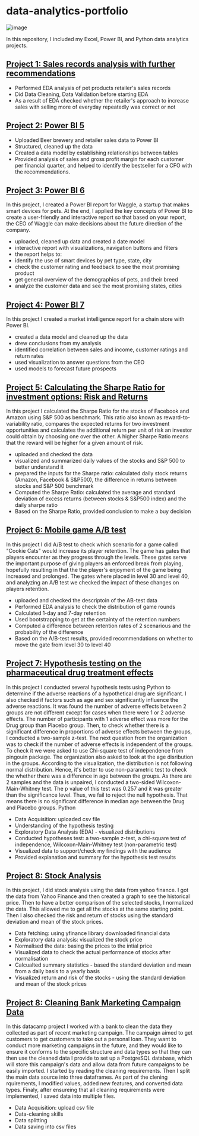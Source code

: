 # data-analytics-portfolio
![image](https://github.com/Dzhoniq/data-analytics-portfolio/assets/64640862/e11f3a52-2c11-4e48-b094-e6d1731d5c4c)


In this repository, I included my Excel, Power BI, and Python data analytics projects. 
## [Project 1: Sales records analysis with further recommendations](https://github.com/Dzhoniq/data-analytics-portfolio/tree/main/Sales_Record_Analysis)
- Performed EDA analysis of pet products retailer's sales records
- Did Data Cleaning, Data Validation before starting EDA
- As a result of EDA checked whether the retailer's approach to increase sales with selling more of everyday repeatedly was correct or not

## [Project 2: Power BI 5 ](https://github.com/Dzhoniq/data-analytics-portfolio/tree/main/PowerBI_project_5)
- Uploaded Beer brewery and retailer sales data to Power BI
- Structured, cleaned up the data
- Created a data model by establishing relationships between tables
- Provided analysis of sales and gross profit margin for each customer per financial quarter, and helped to identify the bestseller for a CFO with the recommendations. 

## [Project 3: Power BI 6](https://github.com/Dzhoniq/data-analytics-portfolio/tree/main/PowerBI_6)
In this project, I created a Power BI report for Waggle, a startup that makes smart devices for pets. At the end, I applied the key concepts of Power BI to create a user-friendly and interactive report so that based on your report, the CEO of Waggle can make decisions about the future direction of the company. 
- uploaded, cleaned up data and created a date model
- interactive report with visualizations, navigation buttons and filters
- the report helps to:
-  identify the use of smart devices by pet type, state, city
-   check the customer rating and feedback to see the most promising product
-   get general overview of the demographics of pets, and their breed
-   analyze the customer data and see the most promising states, cities


## [Project 4: Power BI 7](https://github.com/Dzhoniq/data-analytics-portfolio/tree/main/PowerBI_Project%207)
In this project I created a market intelligence report for a chain store with Power BI. 
- created a data model and cleaned up the data
- drew conclusions from my analysis
- identified correlation between sales and income, customer ratings and return rates
- used visualization to answer questions from the CEO 
- used models to forecast future prospects

## [Project 5: Calculating the Sharpe Ratio for investment options: Risk and Returns](https://github.com/Dzhoniq/data-analytics-portfolio/tree/main/Sharpe%20Ratio)
In this project I calculated the Sharpe Ratio for the stocks of Facebook and Amazon using S&P 500 as benchmark. This ratio also known as reward-to-variability ratio, compares the expected returns for two investment opportunities and calculates the additional return per unit of risk an investor could obtain by choosing one over the other. A higher Sharpe Ratio means that the reward will be higher for a given amount of risk. 
- uploaded and checked the data
- visualized and summarized daily values of the stocks and S&P 500 to better understand it
- prepared the inputs for the Sharpe ratio: calculated daily stock returns (Amazon, Facebook & S&P500), the difference in returns between stocks and S&P 500 benchmark 
- Computed the Sharpe Ratio: calculated the average and standard deviation of excess returns (between stocks & S&P500 index) and the daily sharpe ratio
- Based on the Sharpe Ratio, provided conclusion to make a buy decision

## [Project 6: Mobile game A/B test](https://github.com/Dzhoniq/data-analytics-portfolio/tree/main/AB%20test_Cookie%20Cats)
In this project I did A/B test to check which scenario for a game called "Cookie Cats" would increase its player retention. The game has gates that players encounter as they progress through the levels. These gates serve the important purpose of giving players an enforced break from playing, hopefully resulting in that the the player's enjoyment of the game being increased and prolonged. The gates where placed in level 30 and level 40, and analyzing an A/B test we checked the impact of these changes on players retention.
- uploaded and checked the descriptoin of the AB-test data
- Performed EDA analysis to check the distribution of game rounds
- Calculated 1-day and 7-day retention
- Used bootstrapping to get at the certainty of the retention numbers
- Computed a difference between retention rates of 2 scenarious and the probability of the difference 
- Based on the A/B-test results, provided recommendations on whether to move the gate from level 30 to level 40

## [Project 7: Hypothesis testing on the pharmaceutical drug treatment effects](https://github.com/Dzhoniq/data-analytics-portfolio/tree/main/Hypothesis_Testing#hypothesis-testing-in-healthcare)
In this project I conducted several hypothesis tests using Python to determine if the adverse reactions of a hypothetical drug are significant. I also checked if factors such as age and sex significantly influence the adverse reactions. It was found the number of adverse effects between 2 groups are not different except for cases when there were 1 or 2 adverse effects. The number of participants with 1 adverse effect was more for the Drug group than Placebo group. Then, to check whether there is a significant difference in proportions of adverse effects between the groups, I conducted a two-sample z-test. The next question from the organization was to check if the number of adverse effects is independent of the groups. To check it we were asked to use Chi-square test of independence from pingouin package.  The organization also asked to look at the age disribution in the groups. According to the visualization, the distribution is not following normal distribution. Hence, it's better to use non-parametric test to check the whether there was a difference in age between the groups. As there are 2 samples and the data is unpaired, I conducted a two-sided Wilcoxon-Main-Whitney test. The p value of this test was 0.257 and it was greater than the significance level. Thus, we fail to reject the null hypothesis. That means there is no significant difference in median age between the Drug and Placebo groups.
Python
- Data Acquisition: uploaded csv file
- Understanding of the hypothesis testing
- Exploratory Data Analysis (EDA) - visualized distributions
- Conducted hypotheses test: a two-sample z-test, a chi-square test of independence, Wilcoxon-Main-Whitney test (non-parametric test)
- Visualized data to support/check my findings with the audience
- Provided explanation and summary for the hypothesis test results


## [Project 8: Stock Analysis ](https://github.com/Dzhoniq/data-analytics-portfolio/blob/main/Stock%20Analysis/readme.md#project-8-stock-analysis)
In this project, I did stock analysis using the data from yahoo finance. I got the data from Yahoo Finance and then created a graph to see the historical price. Then to have a better comparison of the selected stocks, I normalized the data. This allowed me to get all the stocks at the same starting point. Then I also checked the risk and return of stocks using the standard deviation and mean of the stock prices. 
- Data fetching: using yfinance library downloaded financial data
- Exploratory data analysis: visualized the stock price
- Normalised the data: basing the prices to the intial price
- Visualized data to check the actual performance of stocks after normalisation
- Calcualted summary statistics - based the standard deviation and mean from a daily basis to a yearly basis 
- Visualized return and risk of the stocks - using the standard deviation and mean of the stock prices


## [Project 8: Cleaning Bank Marketing Campaign Data ](https://github.com/Dzhoniq/data-analytics-portfolio/tree/main/Cleaning%20Bank%20Marketing%20Campaign%20Data)
In this datacamp project I worked with a bank to clean the data they collected as part of recent marketing campaign. The campaign aimed to get customers to get customers to take out a personal loan. They want to conduct more marketing campaigns in the future, and they would like to ensure it conforms to the specific structure and data types so that they can then use the cleaned data I provide to set up a PostgreSQL database, which will store this campaign's data and allow data from future campaigns to be easily imported. I started by reading the cleaning requirements. Then I split the main data source into three dataframes. As part of the clening rquirements, I modified values, added new features, and converted data types. Finaly, after ensureing that all cleaning requirements were implemented, I saved data into multiple files.
- Data Acquisition: upload csv file
- Data-cleaning skills
- Data splitting
- Data saving into csv files

